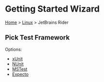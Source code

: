 <!--
GENERATED FILE - DO NOT EDIT
This file was generated by [MarkdownSnippets](https://github.com/SimonCropp/MarkdownSnippets).
Source File: /docs/mdsource/wiz/picktest_Linux_Rider.source.md
To change this file edit the source file and then run MarkdownSnippets.
-->

# Getting Started Wizard

[Home](/docs/wiz/readme.md) > [Linux](pickide_Linux.md) > JetBrains Rider

## Pick Test Framework

Options:
 * [xUnit](result_Linux_Rider_xUnit.md)
 * [NUnit](result_Linux_Rider_NUnit.md)
 * [MSTest](result_Linux_Rider_MSTest.md)
 * [Expecto](result_Linux_Rider_Expecto.md)
